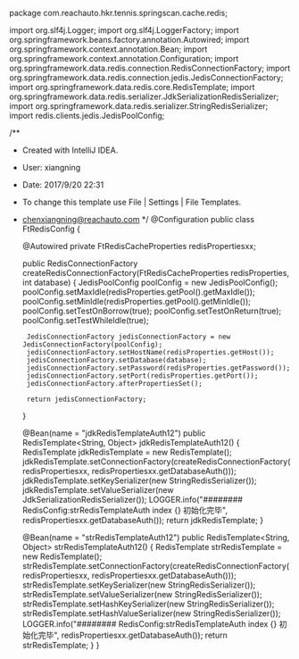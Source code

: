 package com.reachauto.hkr.tennis.springscan.cache.redis;

import org.slf4j.Logger;
import org.slf4j.LoggerFactory;
import org.springframework.beans.factory.annotation.Autowired;
import org.springframework.context.annotation.Bean;
import org.springframework.context.annotation.Configuration;
import org.springframework.data.redis.connection.RedisConnectionFactory;
import org.springframework.data.redis.connection.jedis.JedisConnectionFactory;
import org.springframework.data.redis.core.RedisTemplate;
import org.springframework.data.redis.serializer.JdkSerializationRedisSerializer;
import org.springframework.data.redis.serializer.StringRedisSerializer;
import redis.clients.jedis.JedisPoolConfig;

/**
 * Created with IntelliJ IDEA.
 * User: xiangning
 * Date: 2017/9/20 22:31
 * To change this template use File | Settings | File Templates.
 * chenxiangning@reachauto.com
 */
@Configuration
public class FtRedisConfig {

    @Autowired
    private FtRedisCacheProperties redisPropertiesxx;

    public RedisConnectionFactory createRedisConnectionFactory(FtRedisCacheProperties redisProperties, int database) {
        JedisPoolConfig poolConfig = new JedisPoolConfig();
        poolConfig.setMaxIdle(redisProperties.getPool().getMaxIdle());
        poolConfig.setMinIdle(redisProperties.getPool().getMinIdle());
        poolConfig.setTestOnBorrow(true);
        poolConfig.setTestOnReturn(true);
        poolConfig.setTestWhileIdle(true);

        JedisConnectionFactory jedisConnectionFactory = new JedisConnectionFactory(poolConfig);
        jedisConnectionFactory.setHostName(redisProperties.getHost());
        jedisConnectionFactory.setDatabase(database);
        jedisConnectionFactory.setPassword(redisProperties.getPassword());
        jedisConnectionFactory.setPort(redisProperties.getPort());
        jedisConnectionFactory.afterPropertiesSet();

        return jedisConnectionFactory;
    }

    @Bean(name = "jdkRedisTemplateAuth12")
    public RedisTemplate<String, Object> jdkRedisTemplateAuth12() {
        RedisTemplate jdkRedisTemplate = new RedisTemplate();
        jdkRedisTemplate.setConnectionFactory(createRedisConnectionFactory(redisPropertiesxx, redisPropertiesxx.getDatabaseAuth()));
        jdkRedisTemplate.setKeySerializer(new StringRedisSerializer());
        jdkRedisTemplate.setValueSerializer(new JdkSerializationRedisSerializer());
        LOGGER.info("######## RedisConfig:strRedisTemplateAuth index {} 初始化完毕", redisPropertiesxx.getDatabaseAuth());
        return jdkRedisTemplate;
    }

    @Bean(name = "strRedisTemplateAuth12")
    public RedisTemplate<String, Object> strRedisTemplateAuth12() {
        RedisTemplate strRedisTemplate = new RedisTemplate();
        strRedisTemplate.setConnectionFactory(createRedisConnectionFactory(redisPropertiesxx, redisPropertiesxx.getDatabaseAuth()));
        strRedisTemplate.setKeySerializer(new StringRedisSerializer());
        strRedisTemplate.setValueSerializer(new StringRedisSerializer());
        strRedisTemplate.setHashKeySerializer(new StringRedisSerializer());
        strRedisTemplate.setHashValueSerializer(new StringRedisSerializer());
        LOGGER.info("######## RedisConfig:strRedisTemplateAuth index {} 初始化完毕", redisPropertiesxx.getDatabaseAuth());
        return strRedisTemplate;
    }
}

